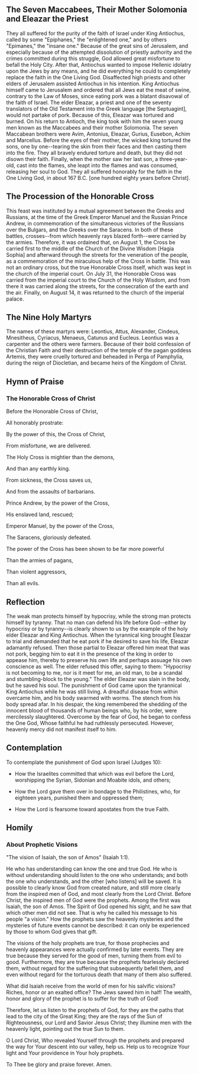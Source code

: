 ## The Seven Maccabees, Their Mother Solomonia and Eleazar the Priest

They all suffered for the purity of the faith of Israel under King Antiochus, called by some "Epiphanes," the "enlightened one," and by others "Epimanes," the "insane one." Because of the great sins of Jerusalem, and especially because of the attempted dissolution of priestly authority and the crimes committed during this struggle, God allowed great misfortune to befall the Holy City. After that, Antiochus wanted to impose Hellenic idolatry upon the Jews by any means, and he did everything he could to completely replace the faith in the One Living God. Disaffected high priests and other elders of Jerusalem assisted Antiochus in his intention. King Antiochus himself came to Jerusalem and ordered that all Jews eat the meat of swine, contrary to the Law of Moses, since eating pork was a blatant disavowal of the faith of Israel. The elder Eleazar, a priest and one of the seventy translators of the Old Testament into the Greek language [the Septuagint], would not partake of pork. Because of this, Eleazar was tortured and burned. On his return to Antioch, the king took with him the seven young men known as the Maccabees and their mother Solomonia. The seven Maccabean brothers were Avim, Antonius, Eleazar, Gurius, Eusebon, Achim and Marcellus. Before the eyes of their mother, the wicked king tortured the sons, one by one--tearing the skin from their faces and then casting them into the fire. They all bravely endured torture and death, but they did not disown their faith. Finally, when the mother saw her last son, a three-year-old, cast into the flames, she leapt into the flames and was consumed, releasing her soul to God. They all suffered honorably for the faith in the One Living God, in about 167 B.C. [one hundred eighty years before Christ].

## The Procession of the Honorable Cross

This feast was instituted by a mutual agreement between the Greeks and Russians, at the time of the Greek Emperor Manuel and the Russian Prince Andrew, in commemoration of the simultaneous victories of the Russians over the Bulgars, and the Greeks over the Saracens. In both of these battles, crosses--from which heavenly rays blazed forth--were carried by the armies. Therefore, it was ordained that, on August 1, the Cross be carried first to the middle of the Church of the Divine Wisdom [Hagia Sophia] and afterward through the streets for the veneration of the people, as a commemoration of the miraculous help of the Cross in battle. This was not an ordinary cross, but the true Honorable Cross itself, which was kept in the church of the imperial court. On July 31, the Honorable Cross was carried from the imperial court to the Church of the Holy Wisdom, and from there it was carried along the streets, for the consecration of the earth and the air. Finally, on August 14, it was returned to the church of the imperial palace.

## The Nine Holy Martyrs

The names of these martyrs were: Leontius, Attus, Alexander, Cindeus, Mnesitheus, Cyriacus, Menaeus, Catunus and Eucleus. Leontius was a carpenter and the others were farmers. Because of their bold confession of the Christian Faith and their destruction of the temple of the pagan goddess Artemis, they were cruelly tortured and beheaded in Perga of Pamphylia, during the reign of Diocletian, and became heirs of the Kingdom of Christ.

## Hymn of Praise

### The Honorable Cross of Christ

Before the Honorable Cross of Christ,

All honorably prostrate:

By the power of this, the Cross of Christ,

From misfortune, we are delivered.

The Holy Cross is mightier than the demons,

And than any earthly king.

From sickness, the Cross saves us,

And from the assaults of barbarians.

Prince Andrew, by the power of the Cross,

His enslaved land, rescued;

Emperor Manuel, by the power of the Cross,

The Saracens, gloriously defeated.

The power of the Cross has been shown to be far more powerful

Than the armies of pagans,

Than violent aggressors,

Than all evils.

## Reflection

The weak man protects himself by hypocrisy, while the strong man protects himself by tyranny. That no man can defend his life before God--either by hypocrisy or by tyranny--is clearly shown to us by the example of the holy elder Eleazar and King Antiochus. When the tyrannical king brought Eleazar to trial and demanded that he eat pork if he desired to save his life, Eleazar adamantly refused. Then those partial to Eleazar offered him meat that was not pork, begging him to eat it in the presence of the king in order to appease him, thereby to preserve his own life and perhaps assuage his own conscience as well. The elder refused this offer, saying to them: "Hypocrisy is not becoming to me, nor is it meet for me, an old man, to be a scandal and stumbling-block to the young." The elder Eleazar was slain in the body, but he saved his soul. The punishment of God came upon the tyrannical King Antiochus while he was still living. A dreadful disease from within overcame him, and his body swarmed with worms. The stench from his body spread afar. In his despair, the king remembered the shedding of the innocent blood of thousands of human beings who, by his order, were mercilessly slaughtered. Overcome by the fear of God, he began to confess the One God, Whose faithful he had ruthlessly persecuted. However, heavenly mercy did not manifest itself to him.

## Contemplation

To contemplate the punishment of God upon Israel (Judges 10):

- How the Israelites committed that which was evil before the Lord, worshipping the Syrian, Sidonian and Moabite idols, and others;

- How the Lord gave them over in bondage to the Philistines, who, for eighteen years, punished them and oppressed them;

- How the Lord is fearsome toward apostates from the true Faith.

## Homily

### About Prophetic Visions

"The vision of Isaiah, the son of Amos" (Isaiah 1:1).

He who has understanding can know the one and true God. He who is without understanding should listen to the one who understands; and both the one who understands, and the other [who listens] will be saved. It is possible to clearly know God from created nature, and still more clearly from the inspired men of God, and most clearly from the Lord Christ. Before Christ, the inspired men of God were the prophets. Among the first was Isaiah, the son of Amos. The Spirit of God opened his sight, and he saw that which other men did not see. That is why he called his message to his people "a vision." How the prophets saw the heavenly mysteries and the mysteries of future events cannot be described: it can only be experienced by those to whom God gives that gift.

The visions of the holy prophets are true, for those prophecies and heavenly appearances were actually confirmed by later events. They are true because they served for the good of men, turning them from evil to good. Furthermore, they are true because the prophets fearlessly declared them, without regard for the suffering that subsequently befell them, and even without regard for the torturous death that many of them also suffered.

What did Isaiah receive from the world of men for his salvific visions? Riches, honor or an exalted office? The Jews sawed him in half! The wealth, honor and glory of the prophet is to suffer for the truth of God!

Therefore, let us listen to the prophets of God, for they are the paths that lead to the city of the Great King; they are the rays of the Sun of Righteousness, our Lord and Savior Jesus Christ; they illumine men with the heavenly light, pointing out the true Sun to them.

O Lord Christ, Who revealed Yourself through the prophets and prepared the way for Your descent into our valley, help us. Help us to recognize Your light and Your providence in Your holy prophets.

To Thee be glory and praise forever. Amen.
